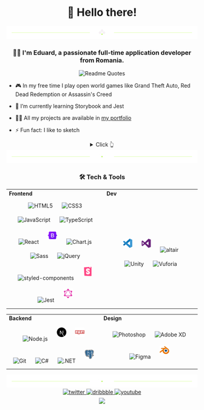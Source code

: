 <h1 align="center">👋 Hello there!</h1>

<div align="center">
  <img src="https://github.com/eduardconstantin/eduardconstantin/blob/main/divider1.png" alt="divider"/>
</div> 

### <div align="center">👨‍💻 I'm Eduard, a passionate  full-time application developer from Romania.</div>  

<div align="center">
  <img src="https://quotes-github-readme.vercel.app/api?type=horizontal&theme=dracula" alt="Readme Quotes"/>
</div> 

- 🎮 In my free time I play open world games like Grand Theft Auto, Red Dead Redemption or Assassin's Creed  

- 🌱 I’m currently learning Storybook and Jest  
  
- 👨‍💻 All my projects are available in [my portfolio](https://eduardconstantin.github.io)  
  
- ⚡ Fun fact: I like to sketch  

<details align="center">
  <summary>Click 👆</summary>
  <pre>
    <h1 align="center">🤷‍♂️</h1>
    <div align="center"><img src="https://readme-jokes.vercel.app/api?hideBorder&theme=dracula" alt="Jokes Card"/></div>
  </pre>
</details>

<div align="center">
  <img src="https://github.com/eduardconstantin/eduardconstantin/blob/main/divider2.png" alt="divider"/>
</div> 

<h3 align="center">🛠️ Tech & Tools</h3>

<div align="center" style="witdh:100%"> 
  <table>
    <tr>
      <td valign="center" width="100px"><b>Frontend<b></td>
      <td valign="center" width="100px"><b>Dev<b></td>
    </tr>
    <tr>
      <td valign="center" align="center" width="300px">
        <img style="margin: 10px" src="https://www.vectorlogo.zone/logos/w3_html5/w3_html5-icon.svg" alt="HTML5" height="25" />
        <img style="margin: 10px" src="https://www.vectorlogo.zone/logos/w3_css/w3_css-icon.svg" alt="CSS3" height="25" /> 
        <img style="margin: 10px" src="https://profilinator.rishav.dev/skills-assets/javascript-original.svg" alt="JavaScript" height="25" />  
        <img style="margin: 10px" src="https://www.vectorlogo.zone/logos/typescriptlang/typescriptlang-icon.svg" alt="TypeScript" height="25" /> 
        <img style="margin: 10px" src="https://www.vectorlogo.zone/logos/reactjs/reactjs-icon.svg" alt="React" height="25" />  
        <img style="margin: 10px" src="https://github.com/devicons/devicon/blob/master/icons/bootstrap/bootstrap-original.svg" alt="Bootstrap" height="25" />  
        <img style="margin: 10px" src="https://profilinator.rishav.dev/skills-assets/logo-title.svg" alt="Chart.js" height="25" />  
        <img style="margin: 10px" src="https://www.vectorlogo.zone/logos/sass-lang/sass-lang-icon.svg" alt="Sass" height="25" />  
        <img style="margin: 10px" src="https://profilinator.rishav.dev/skills-assets/jquery.png" alt="jQuery" height="25" />  
        <img style="margin: 10px" src="https://styled-components.com/logo.png" alt="styled-components" height="25" /> 
        <img style="margin: 10px" src="https://github.com/devicons/devicon/blob/master/icons/storybook/storybook-original.svg" alt="storybook" height="25" /> 
        <img style="margin: 10px" src="https://www.vectorlogo.zone/logos/jestjsio/jestjsio-icon.svg" alt="Jest" height="25" />
        <img style="margin: 10px" src="https://github.com/devicons/devicon/blob/master/icons/graphql/graphql-plain.svg" alt="GraphQL" height="25" />
      </td>
      <td valign="center" align="center" width="300px">
        <img style="margin: 10px" src="https://github.com/devicons/devicon/blob/master/icons/vscode/vscode-original.svg" alt="vscode" height="25" />
        <img style="margin: 10px" src="https://github.com/devicons/devicon/blob/master/icons/visualstudio/visualstudio-plain.svg" alt="vs" height="25" />
        <img style="margin: 10px" src="https://github.com/altair-graphql/altair/raw/master/packages/altair-app/src/assets/img/altair_logo_128.png" alt="altair" height="25" />
        <img style="margin: 10px" src="https://deva90sapmc8w.cloudfront.net/unity-logo.svg" alt="Unity" height="25" />
        <img style="margin: 10px" src="https://www.ptc.com/-/media/Images/new-org/icons/Nav/vuforia-icon-logo-1.svg" alt="Vuforia" height="25" /> 
      </td>
    </tr>
  </table>
  
 <table>
    <tr>
      <td valign="center" width="100px"><b>Backend<b></td>
      <td valign="center" width="100px"><b>Design<b></td>
    </tr>
    <tr>
      <td valign="center" align="center" width="300px">
        <img style="margin: 10px" src="https://www.vectorlogo.zone/logos/nodejs/nodejs-icon.svg" alt="Node.js" height="25" /> 
        <img style="margin: 10px" src="https://github.com/devicons/devicon/blob/master/icons/nextjs/nextjs-original.svg" alt="Next.js" height="25" /> 
        <img style="margin: 10px" src="https://github.com/devicons/devicon/blob/master/icons/npm/npm-original-wordmark.svg" alt="NPM" height="25" />
        <img style="margin: 10px" src="https://profilinator.rishav.dev/skills-assets/git-scm-icon.svg" alt="Git" height="25" />  
        <img style="margin: 10px" src="https://profilinator.rishav.dev/skills-assets/csharp-original.svg" alt="C#" height="25" />  
        <img style="margin: 10px" src="https://www.vectorlogo.zone/logos/dotnet/dotnet-icon.svg" alt=".NET" height="25" />  
        <img style="margin: 10px" src="https://github.com/devicons/devicon/blob/master/icons/postgresql/postgresql-original.svg" alt="PostgreSQL" height="25" />
     </td>
     <td valign="center" align="center" width="300px">
        <img style="margin: 10px" src="https://profilinator.rishav.dev/skills-assets/photoshop-plain.svg" alt="Photoshop" height="25" />  
        <img style="margin: 10px" src="https://profilinator.rishav.dev/skills-assets/adobexd.png" alt="Adobe XD" height="25" /> 
        <img style="margin: 10px" src="https://profilinator.rishav.dev/skills-assets/figma-icon.svg" alt="Figma" height="25" /> 
        <img style="margin: 10px" src="https://github.com/devicons/devicon/blob/master/icons/blender/blender-original.svg" alt="Blender" height="25" />  
      </td>
    </tr>
  </table>
</div>

<div align="center">
  <img src="https://github.com/eduardconstantin/eduardconstantin/blob/main/divider2.png" alt="divider"/>
</div> 

<div align="center">
  <a href="https://twitter.com/_Eduard26" target="_blank">
    <img src=https://img.shields.io/badge/twitter-%2300acee.svg?&style=for-the-badge&logo=twitter&logoColor=white alt=twitter style="margin-bottom: 5px;" />
  </a>
  <a href="https://dribbble.com/Eduard26" target="_blank">
    <img src=https://img.shields.io/badge/dribbble-%23E45285.svg?&style=for-the-badge&logo=dribbble&logoColor=white alt=dribbble style="margin-bottom: 5px;" />
  </a>
  <a href="https://www.youtube.com/channel/UC8sXMbniXCSDrbbLXev4nsQ" target="_blank">
    <img src=https://img.shields.io/badge/youtube-%23EE4831.svg?&style=for-the-badge&logo=youtube&logoColor=white alt=youtube style="margin-bottom: 5px;" />
  </a>  
</div> 

<div align="center">
  <img src="https://komarev.com/ghpvc/?username=eduardconstantin&&style=flat-square" align="center" />
</div> 
